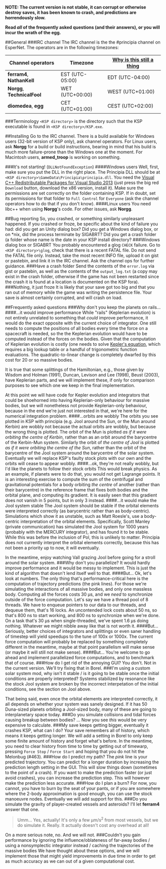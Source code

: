 **NOTE:
The current version is not stable,
it can corrupt or otherwise destroy saves,
it has been known to crash, and predictions are horrendously slow.**

**Read *all* of the frequently asked questions (and their answers), or you will incur the wrath of the egg.**

##General
###IRC channel
The IRC channel is the the #principia channel on EsperNet.
The operators are in the following timezones:

Channel operators | Timezone | [Why is this still a thing](https://www.youtube.com/watch?v=br0NW9ufUUw)
---|---|---
**ferram4**, **NathanKell** | EST (UTC-05:00) | EDT (UTC-04:00)
**Norgg**, **TechnicalFool** | WET (UTC+00:00) | WEST (UTC+01:00)
**diomedea**, **egg** | CET (UTC+01:00) | CEST (UTC+02:00)


###Terminology
`<KSP directory>` is the directory such that the KSP executable is found in `<KSP directory>/KSP.exe`.

##Installing
Go to the IRC channel.
There is a build available for Windows users (32-bit version of KSP only), ask channel operators. 
For Linux users, ask **Norgg** for a build or build instructions, bearing in mind that his build is much more failure-prone than the Windows one at the moment.
For Macintosh users, **armed_troop** is working on something.


###It's not starting! (`DLLNotFoundException`)
####Windows users
Well, first, make sure you put the DLL in the right place. The Principia DLL should be at `<KSP directory>\GameData\Principia\principia.dll`.
You need the [Visual C++ Redistributable Packages for Visual Studio 2013](http://www.microsoft.com/en-us/download/details.aspx?id=40784) (just press the big red `Download` button, download the x86 version, install it).
Make sure the permissions are set correctly on the folder containing KSP. If in doubt, set its permissions for that folder to `Full Control` for `Everyone` (ask the channel operators how to do that if you don't know).
####Linux users
You need libc++ when using **Norgg**'s code. For other issues, ask **Norgg**.

##Bug reporting
So, you crashed, or something similarly unpleasant happened.
If you crashed or froze, be specific about the kind of failure you had: did you get an Unity dialog box? Did you get a Windows dialog box, or on *nix, did the process terminate by SIGABRT? Did you get a crash folder (a folder whose name is the date in your KSP install directory?
###Windows dialog box or SIGABRT
You probably encountered a glog `CHECK` failure. Go to `<KSP directory>\glog`, check that there is a recent FATAL file. Do not send the FATAL file only. Instead, take the most recent INFO file, upload it on gist or pastebin, and link it in the IRC channel. Ask the channel ops for further guidance.
###Have a crash folder
Send the contents of the `error.log` via gist or pastebin, as well as the contents of the `output_log.txt` (a copy may exist in the crash folder, otherwise if the game has not been restarted since the crash it is found at a location is documented on the KSP fora).
###Nothing, it just froze
It is likely that your save got too big and that you ran out of memory while the game was writing the persistence file. Your save is almost certainly corrupted, and will crash on load.

##Frequently asked questions
###Why don't you keep the planets on rails...
####...it would improve performance
While "rails" (Keplerian evolution) is not entirely unrelated to something that *could* improve performance, it would do the exact opposite with the current choice of integrator. One still needs to compute the positions of all bodies every time the force on a spacecraft is needed, so the the Keplerian evolution would have to be computed instead of the forces on the bodies. Given that the computation of Keplerian evolution is costly (one needs to solve [Kepler's equation](http://en.wikipedia.org/wiki/Kepler%27s_equation), which requires a big lookup table or a handful of trigonometric function evaluations. The quadratic-to-linear change is completely dwarfed by this cost for 20 or so massive bodies.

It is true that some splittings of the Hamiltonian, e.g., those given by Wisdom and Holman (1991), Duncan, Levison and Lee (1998), Beust (2003), have Keplerian parts, and we will implement these, if only for comparison purposes to see which one we keep in the final implementation.

At this point we will have code for Kepler evolution and integrators that could be shoehorned into having Keplerian-only behaviour for massive bodies, but we will nonetheless not provide Keplerian-only behaviour, because in the end we're just not interested in that, we're here for the numerical integration problem.
####...orbits are wobbly
The orbits you see plotted in KSP with principia (e.g. Jool around the Sun, or the Mun around Kerbin) are wobbly not because the actual orbits are wobbly, but because the wrong thing is plotted. The orbit of the Mun is plotted *as if it were orbiting the centre of Kerbin*, rather than as an orbit around the barycentre of the Kerbin-Mun system. Similarly the orbit of *the centre of Jool* is plotted *as if it were orbiting the centre of the Sun*, rather than the orbit of the barycentre of the Jool system around the barycentre of the solar system.
Eventually we will replace KSP's faulty stock plots with our own and the orbits will cease to appear wobbly.
####...ok, they're not really wobbly, but I'd like the planets to follow their stock orbits
This would break physics. As an example, if planets were to do that, you would not get Lagrange points. It is an interesting exercise to compute the sum of the centrifugal and gravitational potentials for a body orbiting *the centre* of another (rather than their barycentre) in the reference frame that fixes both bodies and the orbital plane, and computing its gradient. It is easily seen that this gradient does not vanish in 5 points, but in only 3 instead.
####...it would make the Jool system stable
The Jool system should be stable if the orbital elements were interpreted correctly (as barycentric rather than as body-centric). Simulations which show it as unstable, such as Matt Roesle's, use a body-centric interpretation of the orbital elements. Specifically, Scott Manley (private communication) has simulated the Jool system for 1000 years (probably with the MERCURY integrator), and has found it to be stable. While this was before the inclusion of Pol, this is unlikely to matter.
Principia does not currently interpret the orbital elements correctly, because this has not been a priority up to now, it will eventually.

In the meantime, enjoy watching Vall grazing Jool before going for a stroll around the solar system.
###Why don't you parallelize?
It would hardly improve performance and it would be messy to implement. This is just the kind of algorithm that doesn't lend itself well to that.
####But...
Ok, let's look at numbers. The only thing that's performance-critical here is the computation of trajectory predictions (the pink lines). For those we're simulating the interactions of all massive bodies, and only one massless body. Computing all the forces costs 30 μs, and we *need* to synchronize outside of the force computation. Let's say we have a thread pool of 8 threads. We have to enqueue pointers to our data to our threads, and dequeue them, that's 16 locks. An uncontended lock costs about 50 ns, so that's 800 ns to start working, and 800 ns to synchronize when we're done. On a task that's 30 μs when single-threaded, we've spent 1.6 μs doing nothing. Whatever we might nibble away like that is not worth it.
####But...
Seriously, better choices of integrators and splittings or even saner handling of timestep will yield speedups to the tune of 100x or 1000x. The current force computation will probably be replaced by something completely different in the meantime, maybe at that point parallelism will make sense (or maybe it will still not make sense).
####But...
You're welcome to go ahead and implement parallelized force computations, and to benchmark that of course.
###How do I get rid of the annoying GUI?
You don't. Not in the current version. We'll try fixing that in Borel.
###I'm using a custom solar system mod, why isn't it stable / is it going to be stable once the initial conditions are properly interpreted?
Systems stabilized by resonance like the stock Jool system are broken by the incorrect interpetation of the initial conditions, see the section on Jool above.

That being said, even once the orbital elements are interpreted correctly, it all depends on whether your system was sanely designed. If it has 50 Duna-sized planets orbiting a Jool-sized body, many of these are going to interplanetary space today.
###Do you simulate collisions and tidal forces causing breakup between bodies?
... Now you see *this* would be very expensive to calculate.
###My save keeps getting bigger, eventually it crashes KSP, what can I do?
Your save remembers all of history, which means it keeps getting longer. We will add a setting in Borel to only keep some finite amount of history and forget what's before. In the meantime, you need to clear history from time to time by getting out of timewarp, pressing `Force Stop` / `Force Start` and hoping that you do not hit the Melonbug (#463).
###How do I predict my path?
The *pink* line is your predicted trajectory. You can predict for a longer duration by increasing the prediction length setting in the GUI. This will slow things down (sometimes to the point of a crash). If you want to make the prediction faster (or just avoid crashes), you can increase the prediction step. This will however make the prediction less accurate.
###How do I plan a burn?
For now, you cannot, you have to burn by the seat of your pants, or if you are somewhere where the 2-body approximation is good enough, you can use the stock manoeuvre nodes. Eventually we will add support for this.
###Do you simulate the gravity of player-created vessels and asteroids?
I'll let **ferram4** answer that one.
> Umm... Yes, actually!  It's only a few μm/s<sup>2</sup> from most vessels, but we do simulate it.  Really.  It actually doesn't cost any overhead at all!

On a more serious note, no. And we will not.
###Couldn't you gain performance by ignoring the influence/oblateness of far-away bodies / using a nonsymplectic integrator instead / caching the trajectories of the massive bodies
We have thought about these options, and we will implement those that might yield improvements in due time in order to get as much accuracy as we can out of a given computational cost.